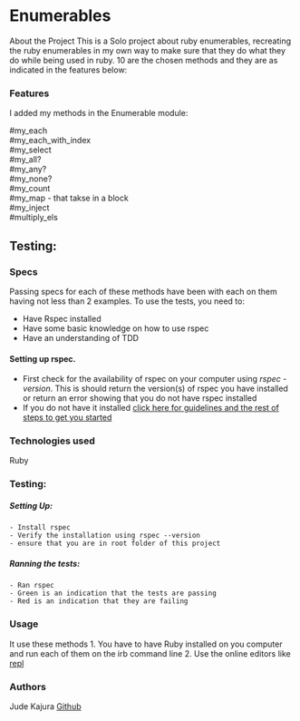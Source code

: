 # Enumerables

About the Project
This is a Solo project about ruby enumerables, recreating the ruby enumerables in my own way to make sure that they do what they do while being used in ruby. 10 are the chosen methods and they are as indicated in the features below: 

### Features
I added my methods in the Enumerable module:

#my_each <br/>
#my_each_with_index<br/>
#my_select <br/>
#my_all? <br/>
#my_any? <br/>
#my_none? <br/>
#my_count <br/>
#my_map - that takse in a block <br/>
#my_inject <br/>
#multiply_els <br/>

## Testing:
### Specs
Passing specs for each of these methods have been with each on them having not less than 2 examples. 
To use the tests, you need to:
 - Have Rspec installed
 - Have some basic knowledge on how to use rspec
 - Have an understanding of TDD
 
 #### Setting up rspec.
  - First check for the availability of rspec on your computer using *rspec -version*. This is should return the version(s) of     rspec you have installed or return an error showing that you do not have rspec installed
  - If you do not have it installed [click here for guidelines and the rest of steps to get you started](https://rspec.info/)

### Technologies used
Ruby

### Testing:
##### Setting Up:
    - Install rspec
    - Verify the installation using rspec --version
    - ensure that you are in root folder of this project

##### Ranning the tests:
    - Ran rspec
    - Green is an indication that the tests are passing 
    - Red is an indication that they are failing

### Usage
It use these methods 1. You have to have Ruby installed on you computer and run each of them on the irb command line 2. Use the online editors like [repl](https://repl.it/repls/WillingScientificButton)

### Authors
Jude Kajura
[Github](https://github.com/)

